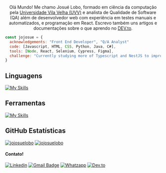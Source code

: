 <p align="center">Olá Mundo! Me chamo Josué Lobo, formado em ciência da computação pela <a href="https://uvv.br">Universidade Vila Velha (UVV)</a> e analista de Qualidade de Software (QA) além de desenvolvedor web com experiência em testes manuais e automatizados, e programação em React. Escrevo também uns artigos e documentações sobre o que aprendo no <a href="https://dev.to/jojosuelobo">DEV.to</a>.</p>

```javascript
const jojosue = {
  acknowledgements: "Front End Developer", "Q/A Analyst" 
  code: [Javascript, HTML, CSS, Python, Java, C#],
  tools: [Node, React, Selenium, Cypress, Figma],
  challenge: "Currently studying more of Typescript and NestJS to improve my knowledge of those languages
}
```

## **Linguagens**  
[![My Skills](https://skillicons.dev/icons?i=js,react,html,css,sass,cs,java,mysql,selenium)](https://skillicons.dev)
## **Ferramentas**
[![My Skills](https://skillicons.dev/icons?i=git,github,vscode,visualstudio,figma)](https://skillicons.dev)

## **GitHub Estatísticas**

[![jojosuelobo](https://github-readme-stats.vercel.app/api?username=jojosuelobo&theme=radical)](https://github.com/anuraghazra/github-readme-stats)
[![jojosuelobo](https://github-readme-stats.vercel.app/api/top-langs/?username=jojosuelobo&hide=html&layout=compact&theme=radical)](https://github.com/anuraghazra/github-readme-stats)

#### Contato!
[linkedin]: https://www.linkedin.com/in/jojosuelobo/
[Email]: josuelobo2000@gmail.com
[Whatzapp]: https://wa.me/5527988486353
 
[![Linkedin](https://img.shields.io/badge/LinkedIn-0077B5?style=for-the-badge&logo=linkedin&logoColor=white
)](https://www.linkedin.com/in/jojosuelobo/)
[![Gmail Badge](https://img.shields.io/badge/Gmail-D14836?style=for-the-badge&logo=gmail&logoColor=white
)](mailto:josuelobo2000@gmail.com)
[![Whatzapp](https://img.shields.io/badge/WhatsApp-25D366?style=for-the-badge&logo=whatsapp&logoColor=white
)](https://wa.me/5527988486353)
[![Dev.to](https://img.shields.io/badge/dev.to-0A0A0A?style=for-the-badge&logo=dev.to&logoColor=white
)](https://dev.to/jojosuelobo/)



